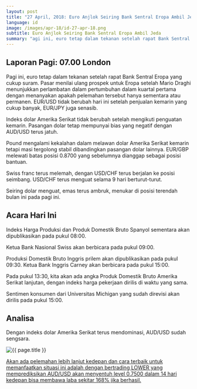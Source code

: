 ```yaml
---
layout: post
title: "27 April, 2018: Euro Anjlok Seiring Bank Sentral Eropa Ambil Jeda"
language: id
image: /images/apr-18/id-27-apr-18.png
subtitle: Euro Anjlok Seiring Bank Sentral Eropa Ambil Jeda
summary: "agi ini, euro tetap dalam tekanan setelah rapat Bank Sentral Eropa yang cukup suram. Pasar menilai ulang prospek untuk Eropa setelah Mario Draghi menunjukkan perlambatan dalam pertumbuhan dalam kuartal pertama dengan menanyakan apakah pelemahan tersebut hanya sementara atau permanen"
---
```

## Laporan Pagi: 07.00 London

Pagi ini, euro tetap dalam tekanan setelah rapat Bank Sentral Eropa yang cukup suram. Pasar menilai ulang prospek untuk Eropa setelah Mario Draghi menunjukkan perlambatan dalam pertumbuhan dalam kuartal pertama dengan menanyakan apakah pelemahan tersebut hanya sementara atau permanen. EUR/USD tidak berubah hari ini setelah penjualan kemarin yang cukup banyak, EUR/JPY juga senasib.

Indeks dolar Amerika Serikat tidak berubah setelah mengikuti penguatan kemarin. Pasangan dolar tetap mempunyai bias yang negatif dengan AUD/USD terus jatuh.

Pound mengalami kekalahan dalam melawan dolar Amerika Serikat kemarin tetapi masi tergolong stabil dibandingkan pasangan dolar lainnya. EUR/GBP melewati batas posisi 0.8700 yang sebelumnya dianggap sebagai posisi bantuan.

Swiss franc terus melemah, dengan USD/CHF terus berjalan ke posisi seimbang. USD/CHF terus menguat selama 9 hari berturut-turut.

Seiring dolar menguat, emas terus ambruk, menukar di posisi terendah bulan ini pada pagi ini.

## Acara Hari Ini

Indeks Harga Produksi dan Produk Domestik Bruto Spanyol sementara akan dipublikasikan pada pukul 08:00.

Ketua Bank Nasional Swiss akan berbicara pada pukul 09:00.

Produksi Domestik Bruto Inggris prilem akan dipublikasikan pada pukul 09:30. Ketua Bank Inggris Carney akan berbicara pada pukul 15:00.

Pada pukul 13:30, kita akan ada angka Produk Domestik Bruto Amerika Serikat lanjutan, dengan indeks harga pekerjaan dirilis di waktu yang sama.

Sentimen konsumen dari Universitas Michigan yang sudah direvisi akan dirilis pada pukul 15:00.

## Analisa

Dengan indeks dolar Amerika Serikat terus mendominasi, AUD/USD sudah sengsara.

<img src="{{ site.url }}/images/apr-18/id-27-apr-18.png" alt="{{ page.title }}" title="{{ page.title }}">

<a href="%LINK%%?currency=USD&market=forex&underlying=frxAUDUSD&formname=higherlower&duration_amount=14&duration_units=d&amount=10&amount_type=stake&expiry_type=duration&barrier=0.75" target="_blank">Akan ada pelemahan lebih lanjut kedepan dan cara terbaik untuk memanfaatkan situasi ini adalah dengan bertrading LOWER yang memprediksikan AUD/USD akan menyentuh level 0.7500 dalam 14 hari kedepan bisa membawa laba sekitar 168% jika berhasil.</a>

